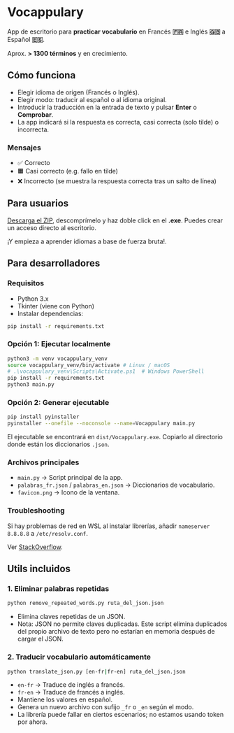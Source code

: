 # Vocappulary

App de escritorio para **practicar vocabulario** en Francés **🇫🇷** e Inglés **🇬🇧** a Español **🇪🇸**.

Aprox. **> 1300 términos** y en crecimiento.

## Cómo funciona

* Elegir idioma de origen (Francés o Inglés).
* Elegir modo: traducir al español o al idioma original.
* Introducir la traducción en la entrada de texto y pulsar **Enter** o **Comprobar**.
* La app indicará si la respuesta es correcta, casi correcta (solo tilde) o incorrecta.

### Mensajes

* ✅ Correcto
* 🟧 Casi correcto (e.g. fallo en tilde)
* ❌ Incorrecto (se muestra la respuesta correcta tras un salto de línea)

## Para usuarios

[Descarga el ZIP](https://github.com/agarnung/vocappulary/releases/download/v1.0/vocappulary.zip), descomprímelo y haz doble click en el **.exe**. Puedes crear un acceso directo al escritorio. 

¡Y empieza a aprender idiomas a base de fuerza bruta!.

## Para desarrolladores

### Requisitos

- Python 3.x
- Tkinter (viene con Python)
- Instalar dependencias:  
```bash
pip install -r requirements.txt
```

### Opción 1: Ejecutar localmente

```bash
python3 -m venv vocappulary_venv
source vocappulary_venv/bin/activate # Linux / macOS
# .\vocappulary_venv\Scripts\Activate.ps1  # Windows PowerShell
pip install -r requirements.txt
python3 main.py
```

### Opción 2: Generar ejecutable

```bash
pip install pyinstaller
pyinstaller --onefile --noconsole --name=Vocappulary main.py
```

El ejecutable se encontrará en `dist/Vocappulary.exe`. Copiarlo al directorio donde están los diccionarios `.json`.

### Archivos principales

* `main.py` → Script principal de la app.
* `palabras_fr.json` / `palabras_en.json` → Diccionarios de vocabulario.
* `favicon.png` → Icono de la ventana.

### Troubleshooting

Si hay problemas de red en WSL al instalar librerías, añadir `nameserver 8.8.8.8` a `/etc/resolv.conf`.

Ver [StackOverflow](https://stackoverflow.com/questions/52815784/python-pip-raising-newconnectionerror-while-installing-libraries).

## Utils incluidos

### 1. Eliminar palabras repetidas
```bash
python remove_repeated_words.py ruta_del_json.json
```

* Elimina claves repetidas de un JSON.
* Nota: JSON no permite claves duplicadas. Este script elimina duplicados del propio archivo de texto pero no estarían en memoria después de cargar el JSON.

### 2. Traducir vocabulario automáticamente

```bash
python translate_json.py [en-fr|fr-en] ruta_del_json.json
```

* `en-fr` → Traduce de inglés a francés.
* `fr-en` → Traduce de francés a inglés.
* Mantiene los valores en español.
* Genera un nuevo archivo con sufijo `_fr` o `_en` según el modo.
* La librería puede fallar en ciertos escenarios; no estamos usando token por ahora.
